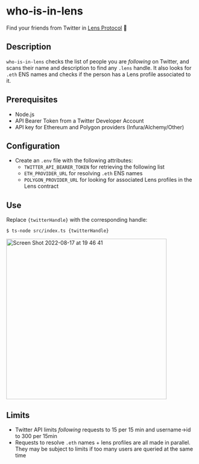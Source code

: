 # who-is-in-lens

Find your friends from Twitter in [Lens Protocol](https://lens.xyz/) 🌿

## Description

`who-is-in-lens` checks the list of people you are _following_ on Twitter, and scans their name and description to find any `.lens` handle. It also looks for `.eth` ENS names and checks if the person has a Lens profile associated to it.

## Prerequisites

- Node.js
- API Bearer Token from a Twitter Developer Account
- API key for Ethereum and Polygon providers (Infura/Alchemy/Other)

## Configuration

- Create an `.env` file with the following attributes:
  - `TWITTER_API_BEARER_TOKEN` for retrieving the following list
  - `ETH_PROVIDER_URL` for resolving `.eth` ENS names
  - `POLYGON_PROVIDER_URL` for looking for associated Lens profiles in the Lens contract

## Use

Replace `{twitterHandle}` with the corresponding handle:

```
$ ts-node src/index.ts {twitterHandle}
```

<img width="425" alt="Screen Shot 2022-08-17 at 19 46 41" src="https://user-images.githubusercontent.com/12957692/185256807-7f75ed1b-eb00-4543-bda3-793d7645c207.png">

## Limits

- Twitter API limits *following* requests to 15 per 15 min and username->id to 300 per 15min
- Requests to resolve `.eth` names + lens profiles are all made in parallel. They may be subject to limits if too many users are queried at the same time
